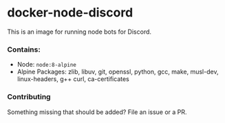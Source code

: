 # docker-node-discord

This is an image for running node bots for Discord.

### Contains:

* Node: `node:8-alpine`
* Alpine Packages: zlib, libuv, git, openssl, python, gcc, make, musl-dev, linux-headers, g++ curl, ca-certificates

### Contributing

Something missing that should be added? File an issue or a PR.
